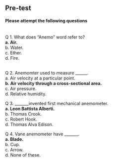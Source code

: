 ## <b> Pre-test</b>
#### Please attempt the following questions

<br>
Q 1. What does “Anemo” word refer to?<br>
<b>a. Air.</b><br>
b. Water.<br>
c. Ether.<br>
d. Fire.<br><br>

Q 2. Anemomter used to measure ______.<br>
a. Air velocity at a particular point.<br>
<b>b. Air velocity through a cross-sectional area.</b><br>
c. Air pressure. <br>
d. Relative humidity.<br>

Q 3. _______invented first mechanical anemometer.<br>
<b>a. Leon Battista Alberti.</b><br>
b. Thomas Crook.<br>
c. Robert Hook.<br>
d. Thomas Alva Edison.<br>

Q 4. Vane anemometer have _______.<br>
<b>a. Blade.</b><br>
b. Cup.<br>
c. Arrow.<br>
d. None of these.<br>
